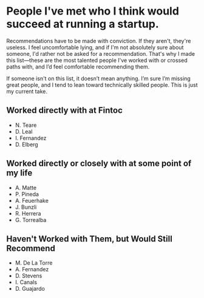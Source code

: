 # People I've met who I think would succeed at running a startup.

Recommendations have to be made with conviction. If they aren't, they're useless.
I feel uncomfortable lying, and if I'm not absolutely sure about someone, I'd rather not be asked for a recommendation. That's why I made this list—these are the most talented people I've worked with or crossed paths with, and I’d feel comfortable recommending them.

If someone isn't on this list, it doesn’t mean anything. I’m sure I’m missing great people, and I tend to lean toward technically skilled people. This is just my current take.

## Worked directly with at Fintoc
- N. Teare
- D. Leal
- I. Fernandez
- D. Elberg

## Worked directly or closely with at some point of my life
- A. Matte
- P. Pineda
- A. Feuerhake
- J. Bunzli
- R. Herrera
- G. Torrealba 

## Haven't Worked with Them, but Would Still Recommend
- M. De La Torre
- A. Fernandez
- D. Stevens
- I. Canals
- D. Guajardo
